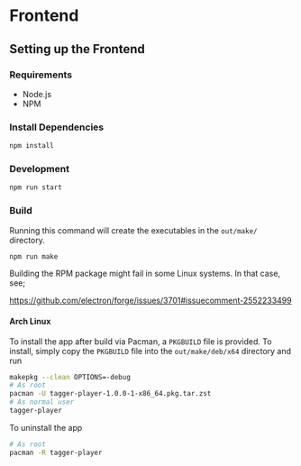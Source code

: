# Frontend

## Setting up the Frontend

### Requirements

- Node.js
- NPM

### Install Dependencies

```sh
npm install
```

### Development

```sh
npm run start
```

### Build

Running this command will create the executables in the `out/make/` directory.

```sh
npm run make
```

Building the RPM package might fail in some Linux systems. In that case, see;

https://github.com/electron/forge/issues/3701#issuecomment-2552233499

#### Arch Linux

To install the app after build via Pacman, a `PKGBUILD` file is provided. To install, simply copy the `PKGBUILD` file into the `out/make/deb/x64` directory and run

```sh
makepkg --clean OPTIONS=-debug
# As root
pacman -U tagger-player-1.0.0-1-x86_64.pkg.tar.zst
# As normal user
tagger-player
```

To uninstall the app

```sh
# As root
pacman -R tagger-player
```

